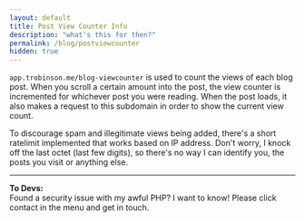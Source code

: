 ```yaml
---
layout: default
title: Post View Counter Info
description: "what's this for then?"
permalink: /blog/postviewcounter
hidden: true
---
```


`app.trobinson.me/blog-viewcounter` is used to count the views of each blog post. When you scroll a certain amount into the post, the view counter is incremented for whichever post you were reading. When the post loads, it also makes a request to this subdomain in order to show the current view count.

To discourage spam and illegitimate views being added, there's a short ratelimit implemented that works based on IP address. Don't worry, I knock off the last octet (last few digits), so there's no way I can identify you, the posts you visit or anything else.

---

**To Devs:**  
Found a security issue with my awful PHP? I want to know! Please click contact in the menu and get in touch.
